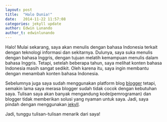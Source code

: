 ```yaml
---
layout: post
title:  "Halo Dunia!"
date:   2014-11-22 11:57:08
categories: jekyll update
author: Edwin Lunando
author_t: edwinlunando
---
```


Halo! Mulai sekarang, saya akan menulis dengan bahasa Indonesia terkait dengan teknologi informasi dan sekitarnya. Dulunya, saya suka menulis dengan bahasa Inggris, dengan tujuan melatih kemampuan menulis dalam bahasa Inggris. Tetapi, setelah beberapa tahun, saya melihat konten bahasa Indonesia masih sangat sedikit. Oleh karena itu, saya ingin membantu dengan menambah konten bahasa Indonesia.

Sebelumnya juga saya sudah menggunakan platform blog [blogger](http://www.blogger.com/) tetapi, semakin lama saya merasa blogger sudah tidak cocok dengan kebutuhan saya. Tulisan saya akan banyak mengandung kode(pemrograman) dan blogger tidak memberikan solusi yang nyaman untuk saya. Jadi, saya pindah dengan menggunakan [jekyll][1].

Jadi, tunggu tulisan-tulisan menarik dari saya!

[1]:    http://jekyllrb.com
